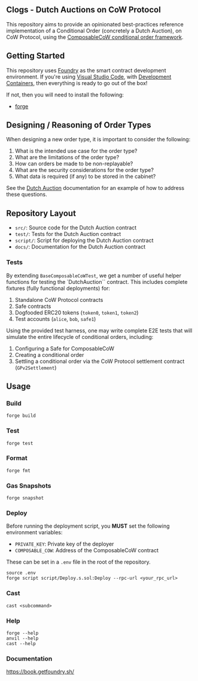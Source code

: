 ## Clogs - Dutch Auctions on CoW Protocol

This repository aims to provide an opinionated best-practices reference implementation of a Conditional Order (concretely a Dutch Auction), on CoW Protocol, using the [ComposableCoW conditional order framework](https://github.com/cowprotocol/composable-cow).

## Getting Started

This repository uses [Foundry](https://getfoundry.sh) as the smart contract development environment. If you're using [Visual Studio Code](https://code.visualstudio.com), with [Development Containers](https://containers.dev/), then everything is ready to go out of the box!

If not, then you will need to install the following:

- [forge](https://getfoundry.sh)

## Designing / Reasoning of Order Types

When designing a new order type, it is important to consider the following:

1. What is the intended use case for the order type?
2. What are the limitations of the order type?
3. How can orders be made to be non-replayable?
4. What are the security considerations for the order type?
5. What data is required (if any) to be stored in the cabinet?

See the [Dutch Auction](./docs/types/dutch-auction.md) documentation for an example of how to address these questions.

## Repository Layout

- `src/`: Source code for the Dutch Auction contract
- `test/`: Tests for the Dutch Auction contract
- `script/`: Script for deploying the Dutch Auction contract
- `docs/`: Documentation for the Dutch Auction contract

### Tests

By extending `BaseComposableCoWTest`, we get a number of useful helper functions for testing the `DutchAuction`` contract. This includes complete fixtures (fully functional deployments) for:

1. Standalone CoW Protocol contracts
2. Safe contracts
3. Dogfooded ERC20 tokens (`token0`, `token1`, `token2`)
4. Test accounts (`alice`, `bob`, `safe1`)

Using the provided test harness, one may write complete E2E tests that will simulate the entire lifecycle of conditional orders, including:

1. Configuring a Safe for ComposableCoW
2. Creating a conditional order
3. Settling a conditional order via the CoW Protocol settlement contract (`GPv2Settlement`)

## Usage

### Build

```shell
forge build
```

### Test

```shell
forge test
```

### Format

```shell
forge fmt
```

### Gas Snapshots

```shell
forge snapshot
```

### Deploy

Before running the deployment script, you **MUST** set the following environment variables:

- `PRIVATE_KEY`: Private key of the deployer
- `COMPOSABLE_COW`: Address of the ComposableCoW contract

These can be set in a `.env` file in the root of the repository.

```shell
source .env
forge script script/Deploy.s.sol:Deploy --rpc-url <your_rpc_url>
```

### Cast

```shell
cast <subcommand>
```

### Help

```shell
forge --help
anvil --help
cast --help
```

### Documentation

https://book.getfoundry.sh/
